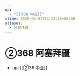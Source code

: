 ```yaml
---
up:
  - "[[②36 中亚]]"
ctime: 2025-03-01T13:13:25+08:00
aliases:
  - 阿塞拜疆
---
```


# ②368 阿塞拜疆

- up: [[②36 中亚]]
